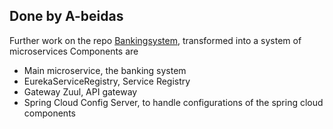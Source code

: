 <h2>Done by A-beidas</h2>
Further work on the repo <a href="https://github.com/A-beidas/bankingsystem">Bankingsystem</a>, transformed into a system of microservices
Components are
<ul>
    <li>Main microservice, the banking system</li>
    <li>EurekaServiceRegistry, Service Registry</li>
    <li>Gateway Zuul, API gateway</li>
    <li>Spring Cloud Config Server, to handle configurations of the spring cloud components</li>
</ul>
